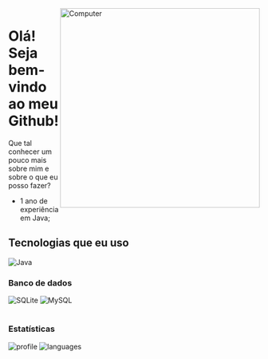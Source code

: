 <img src="https://github.com/mayankchaudhary26/Cool-Readme-ideas/blob/master/data/night%20code.gif" min-width="10px" max-width="200px" width="400px" align="right" alt="Computer">

# Olá! Seja bem-vindo ao meu Github!

Que tal conhecer um pouco mais sobre mim e sobre o que eu posso fazer?

- 1 ano de experiência em Java;

## Tecnologias que eu uso
![Java](https://img.shields.io/badge/Java-00758f?style=for-the-badge&logo=java&logoColor=white)

### Banco de dados
![SQLite](https://img.shields.io/badge/SQLite-00758f?style=for-the-badge&logo=sqlite&logoColor=white)
![MySQL](https://img.shields.io/badge/MySQL-00758f?style=for-the-badge&logo=mysql&logoColor=white)

#
### Estatísticas
![profile] 
![languages]

[profile]: https://github-readme-stats.vercel.app/api?username=ImArkoy&show_icons=true&theme=omni&count_private=true&hide_border=true
[languages]: https://github-readme-stats.vercel.app/api/top-langs/?username=ImArkoy&theme=omni&layout=compact&hide_border=true
